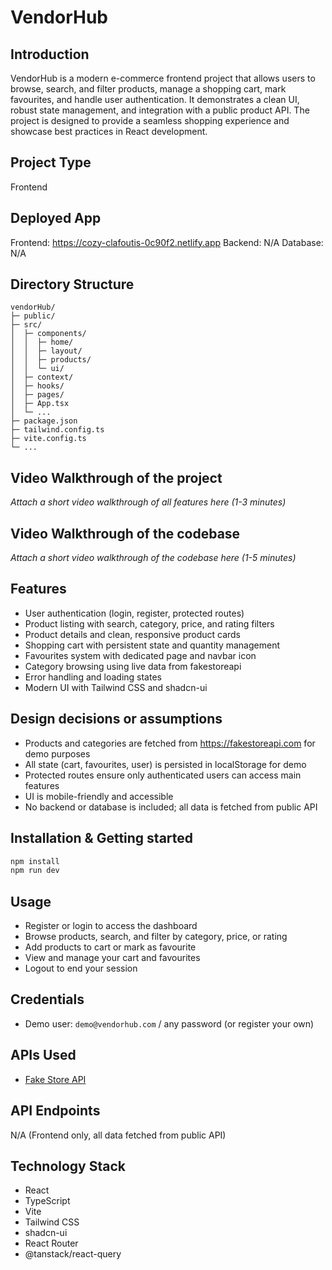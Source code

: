 # VendorHub

## Introduction
VendorHub is a modern e-commerce frontend project that allows users to browse, search, and filter products, manage a shopping cart, mark favourites, and handle user authentication. It demonstrates a clean UI, robust state management, and integration with a public product API. The project is designed to provide a seamless shopping experience and showcase best practices in React development.

## Project Type
Frontend

## Deployed App
Frontend: https://cozy-clafoutis-0c90f2.netlify.app
Backend: N/A
Database: N/A

## Directory Structure
```
vendorHub/
├─ public/
├─ src/
│  ├─ components/
│  │  ├─ home/
│  │  ├─ layout/
│  │  ├─ products/
│  │  └─ ui/
│  ├─ context/
│  ├─ hooks/
│  ├─ pages/
│  ├─ App.tsx
│  └─ ...
├─ package.json
├─ tailwind.config.ts
├─ vite.config.ts
└─ ...
```

## Video Walkthrough of the project
_Attach a short video walkthrough of all features here (1-3 minutes)_

## Video Walkthrough of the codebase
_Attach a short video walkthrough of the codebase here (1-5 minutes)_

## Features
- User authentication (login, register, protected routes)
- Product listing with search, category, price, and rating filters
- Product details and clean, responsive product cards
- Shopping cart with persistent state and quantity management
- Favourites system with dedicated page and navbar icon
- Category browsing using live data from fakestoreapi
- Error handling and loading states
- Modern UI with Tailwind CSS and shadcn-ui

## Design decisions or assumptions
- Products and categories are fetched from https://fakestoreapi.com for demo purposes
- All state (cart, favourites, user) is persisted in localStorage for demo
- Protected routes ensure only authenticated users can access main features
- UI is mobile-friendly and accessible
- No backend or database is included; all data is fetched from public API

## Installation & Getting started
```bash
npm install
npm run dev
```

## Usage
- Register or login to access the dashboard
- Browse products, search, and filter by category, price, or rating
- Add products to cart or mark as favourite
- View and manage your cart and favourites
- Logout to end your session

## Credentials
- Demo user: `demo@vendorhub.com` / any password (or register your own)

## APIs Used
- [Fake Store API](https://fakestoreapi.com)

## API Endpoints
N/A (Frontend only, all data fetched from public API)

## Technology Stack
- React
- TypeScript
- Vite
- Tailwind CSS
- shadcn-ui
- React Router
- @tanstack/react-query
